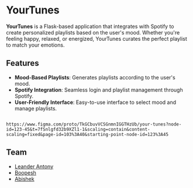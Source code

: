 # YourTunes

**YourTunes** is a Flask-based application that integrates with Spotify to create personalized playlists based on the user's mood. Whether you're feeling happy, relaxed, or energized, YourTunes curates the perfect playlist to match your emotions.

## Features

- **Mood-Based Playlists**: Generates playlists according to the user's mood.
- **Spotify Integration**: Seamless login and playlist management through Spotify.
- **User-Friendly Interface**: Easy-to-use interface to select mood and manage playlists.

```figma

https://www.figma.com/proto/TkGCbuvVCSGnmnIGGTHzUb/your-tunes?node-id=123-45&t=7fSnlgfd32b9XZl1-1&scaling=contain&content-scaling=fixed&page-id=103%3A40&starting-point-node-id=123%3A45
```



## Team

- [Leander Antony](https://github.com/Leander-Antony) 
- [Boopesh](https://github.com/bhoopesh1) 
- [Abishek](https://github.com/Abishek-coder01) 


